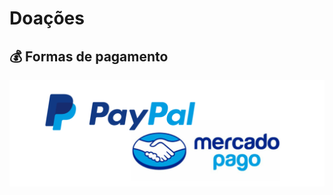 # Doações

## 💰 Formas de pagamento

![Para pagamentos via Mercado Pago entre em contato com a staff no servidor Discord](.gitbook/assets/147-des-1170x395.png)

